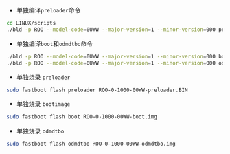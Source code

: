 

- 单独编译`preloader`命令

```bash
cd LINUX/scripts
./bld -p ROO --model-code=0UWW --major-version=1 --minor-version=000 preloader
```

- 单独编译`boot`和`odmdtbo`命令

```bash
./bld -p ROO --model-code=0UWW --major-version=1 --minor-version=000 boot
./bld -p ROO --model-code=0UWW --major-version=1 --minor-version=000 odmdtbo
```


- 单独烧录 `preloader`

```bash
sudo fastboot flash preloader ROO-0-1000-00WW-preloader.BIN
```

- 单独烧录 `bootimage`

```bash
sudo fastboot flash boot ROO-0-1000-00WW-boot.img
```

- 单独烧录 `odmdtbo`

```bash
sudo fastboot flash odmdtbo ROO-0-1000-00WW-odmdtbo.img
```


